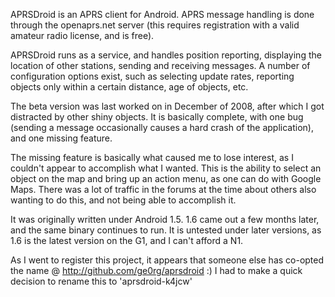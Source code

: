 APRSDroid is an APRS client for Android.  APRS message handling is done through the openaprs.net server (this requires registration with a valid amateur radio license, and is free).

APRSDroid runs as a service, and handles position reporting, displaying the location of other stations, sending and receiving messages.  A number of configuration options exist, such as selecting update rates, reporting objects only within a certain distance, age of objects, etc.

The beta version was last worked on in December of 2008, after which I got distracted by other shiny objects.  It is basically complete, with one bug (sending a message occasionally causes a hard crash of the application), and one missing feature.

The missing feature is basically what caused me to lose interest, as I couldn't appear to accomplish what I wanted.  This is the ability to select an object on the map and bring up an action menu, as one can do with Google Maps.  There was a lot of traffic in the forums at the time about others also wanting to do this, and not being able to accomplish it.

It was originally written under Android 1.5.  1.6 came out a few months later, and the same binary continues to run.  It is untested under later versions, as 1.6 is the latest version on the G1, and I can't afford a N1.

As I went to register this project, it appears that someone else has co-opted the name @ http://github.com/ge0rg/aprsdroid :)  I had to make a quick decision to rename this to 'aprsdroid-k4jcw'